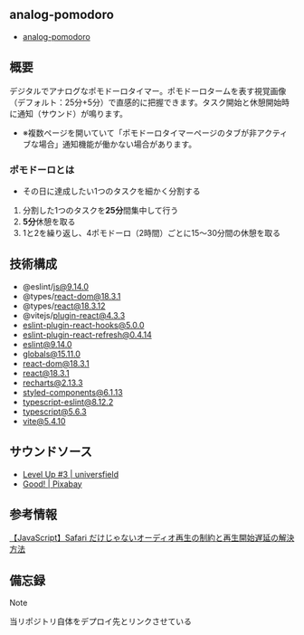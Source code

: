 ## analog-pomodoro
- [analog-pomodoro](https://analog-pomodoro.netlify.app/)

## 概要
デジタルでアナログなポモドーロタイマー。ポモドーロタームを表す視覚画像（デフォルト：25分+5分）で直感的に把握できます。タスク開始と休憩開始時に通知（サウンド）が鳴ります。

- ※複数ページを開いていて「ポモドーロタイマーページのタブが非アクティブな場合」通知機能が働かない場合があります。

### ポモドーロとは
- その日に達成したい1つのタスクを細かく分割する
1. 分割した1つのタスクを**25分**間集中して行う
2. **5分**休憩を取る
3. 1と2を繰り返し、4ポモドーロ（2時間）ごとに15〜30分間の休憩を取る

## 技術構成
- @eslint/js@9.14.0
- @types/react-dom@18.3.1
- @types/react@18.3.12
- @vitejs/plugin-react@4.3.3
- eslint-plugin-react-hooks@5.0.0
- eslint-plugin-react-refresh@0.4.14
- eslint@9.14.0
- globals@15.11.0
- react-dom@18.3.1
- react@18.3.1
- recharts@2.13.3
- styled-components@6.1.13
- typescript-eslint@8.12.2
- typescript@5.6.3
- vite@5.4.10

## サウンドソース
- [Level Up #3 | universfield](https://pixabay.com/ja/users/universfield-28281460/)
- [Good! | Pixabay](https://pixabay.com/ja/users/pixabay-1/)

## 参考情報
[【JavaScript】Safari だけじゃないオーディオ再生の制約と再生開始遅延の解決方法](https://webfrontend.ninja/js-audio-autoplay-policy-and-delay/)

## 備忘録

> [!NOTE]  
> 当リポジトリ自体をデプロイ先とリンクさせている